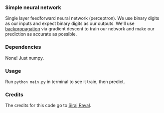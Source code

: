 ### Simple neural network

Single layer feedforward neural network (perceptron). We use binary digits as our inputs and expect binary digits as our outputs. We'll use [backpropagation](http://neuralnetworksanddeeplearning.com/chap2.html) via gradient descent to train our network and make our prediction as accurate as possible.

### Dependencies

None! Just numpy.

### Usage

Run ``python main.py`` in terminal to see it train, then predict.


### Credits

The credits for this code go to [Siraj Raval](https://github.com/llSourcell).


